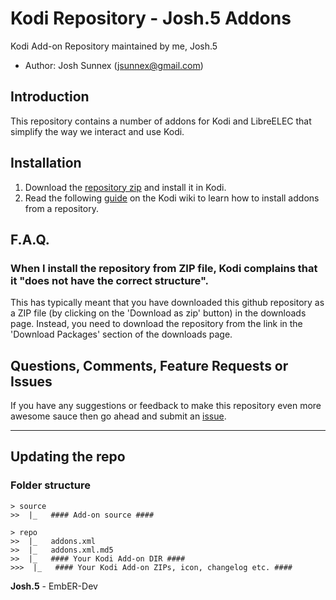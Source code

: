 # Kodi Repository - Josh.5 Addons

Kodi Add-on Repository maintained by me, Josh.5

* Author: Josh Sunnex (jsunnex@gmail.com)

## Introduction
This repository contains a number of addons for Kodi and LibreELEC that simplify the way we interact and use Kodi.

## Installation
1. Download the [repository zip](repo/repository.josh5/repository.josh5-1.0.0.zip) 
and install it in Kodi.
2. Read the following [guide](http://wiki.Kodi.org/index.php?title=Add-ons#How_to_install_from_zip) 
on the Kodi wiki to learn how to install addons from a repository.

## F.A.Q.
### When I install the repository from ZIP file, Kodi complains that it "does not have the correct structure".
This has typically meant that you have downloaded this github repository as a ZIP file (by clicking on the
'Download as zip' button) in the downloads page. Instead, you need to download the repository from the link
in the 'Download Packages' section of the downloads page.

## Questions, Comments, Feature Requests or Issues
If you have any suggestions or feedback to make this repository even more awesome sauce then go ahead and submit an 
[issue](https://github.com/Josh5/repository.josh5/issues).


---

## Updating the repo

### Folder structure

    > source
    >>  |_   #### Add-on source ####    

    > repo   
    >>  |_   addons.xml     
    >>  |_   addons.xml.md5     
    >>  |_   #### Your Kodi Add-on DIR ####    
    >>>  |_   #### Your Kodi Add-on ZIPs, icon, changelog etc. ####   




**Josh.5** - EmbER-Dev
